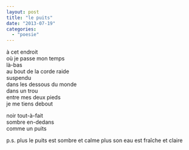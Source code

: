 ```yaml
---
layout: post
title: "le puits"
date: "2013-07-19"
categories: 
  - "poesie"
---
```


à cet endroit  
où je passe mon temps  
là-bas  
au bout de la corde raide  
suspendu  
dans les dessous du monde  
dans un trou  
entre mes deux pieds  
je me tiens debout

noir tout-à-fait  
sombre en-dedans  
comme un puits  

p.s. plus le puits est sombre et calme plus son eau est fraîche et claire

